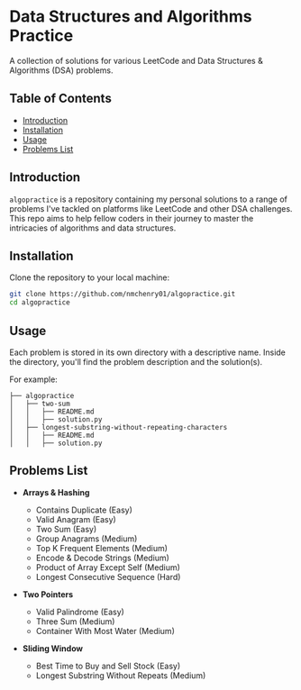 # Data Structures and Algorithms Practice

A collection of solutions for various LeetCode and Data Structures & Algorithms (DSA) problems.

## Table of Contents

- [Introduction](#introduction)
- [Installation](#installation)
- [Usage](#usage)
- [Problems List](#problems-list)

## Introduction

`algopractice` is a repository containing my personal solutions to a range of problems I've tackled on platforms like LeetCode and other DSA challenges. This repo aims to help fellow coders in their journey to master the intricacies of algorithms and data structures.

## Installation

Clone the repository to your local machine:

```sh
git clone https://github.com/nmchenry01/algopractice.git
cd algopractice
```

## Usage

Each problem is stored in its own directory with a descriptive name. Inside the directory, you'll find the problem description and the solution(s).

For example:

```text
├── algopractice
│   ├── two-sum
│   │   ├── README.md
│   │   ├── solution.py
│   ├── longest-substring-without-repeating-characters
│   │   ├── README.md
│   │   ├── solution.py

```

## Problems List

- **Arrays & Hashing**
  - Contains Duplicate (Easy)
  - Valid Anagram (Easy)
  - Two Sum (Easy)
  - Group Anagrams (Medium)
  - Top K Frequent Elements (Medium)
  - Encode & Decode Strings (Medium)
  - Product of Array Except Self (Medium)
  - Longest Consecutive Sequence (Hard)

- **Two Pointers**
  - Valid Palindrome (Easy)
  - Three Sum (Medium)
  - Container With Most Water (Medium)

- **Sliding Window**
  - Best Time to Buy and Sell Stock (Easy)
  - Longest Substring Without Repeats (Medium)